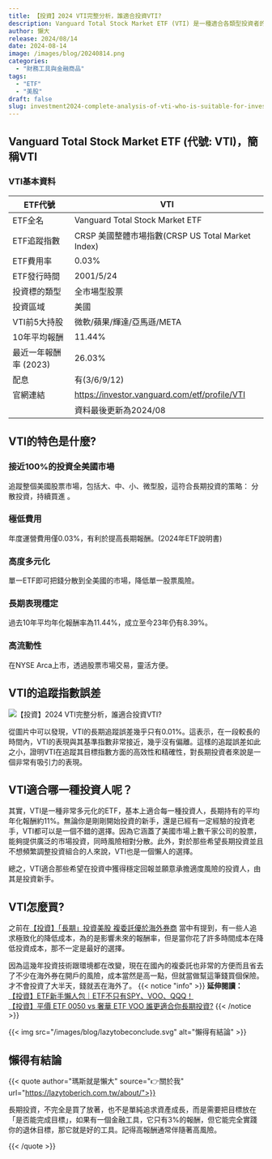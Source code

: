 ```yaml
---
title: 【投資】2024 VTI完整分析，誰適合投資VTI?
description: Vanguard Total Stock Market ETF (VTI) 是一種適合各類型投資者的多元化ETF，追蹤美國整體市場，年費僅0.03%。過去10年平均年化報酬率為11.44%，並具高流動性和穩定表現。適合希望獲得穩定回報並承擔適度風險的投資者，尤其是新手。
author: 懶大
release: 2024/08/14
date: 2024-08-14
image: /images/blog/20240814.png
categories:
  - "財務工具與金融商品"
tags:
  - "ETF"
  - "美股"
draft: false
slug: investment2024-complete-analysis-of-vti-who-is-suitable-for-investing-in-vti
---
```


## Vanguard Total Stock Market ETF (代號: VTI)，簡稱VTI

### VTI基本資料

| ETF代號               | VTI                                               |
| --------------------- | ------------------------------------------------- |
| ETF全名               | Vanguard Total Stock Market ETF                   |
| ETF追蹤指數           | CRSP 美國整體市場指數(CRSP US Total Market Index) |
| ETF費用率             | 0.03%                                             |
| ETF發行時間           | 2001/5/24                                         |
| 投資標的類型          | 全市場型股票                                      |
| 投資區域              | 美國                                              |
| VTI前5大持股          | 微軟/蘋果/輝達/亞馬遜/META                        |
| 10年平均報酬          | 11.44%                                            |
| 最近一年報酬率 (2023) | 26.03%                                            |
| 配息                  | 有(3/6/9/12)                                      |
| 官網連結              | https://investor.vanguard.com/etf/profile/VTI     |
|                       | 資料最後更新為2024/08                             |

## VTI的特色是什麼?

### 接近100%的投資全美國市場

追蹤整個美國股票市場，包括大、中、小、微型股，這符合長期投資的策略：
分散投資，持續買進
。

### 極低費用

年度運營費用僅0.03%，有利於提高長期報酬。(2024年ETF說明書)

### 高度多元化

單一ETF即可把錢分散到全美國的市場，降低單一股票風險。

### 長期表現穩定

過去10年平均年化報酬率為11.44%，成立至今23年仍有8.39%。

### 高流動性

在NYSE Arca上市，透過股票市場交易，靈活方便。

## VTI的追蹤指數誤差

![【投資】2024 VTI完整分析，誰適合投資VTI?](/images/blog/20240814_1.png)

從圖片中可以發現，VTI的長期追蹤誤差幾乎只有0.01%。這表示，在一段較長的時間內，VTI的表現與其基準指數非常接近，幾乎沒有偏離。這樣的追蹤誤差如此之小，證明VTI在追蹤其目標指數方面的高效性和精確性，對長期投資者來說是一個非常有吸引力的表現。

## VTI適合哪一種投資人呢？

其實，VTI是一種非常多元化的ETF，基本上適合每一種投資人，長期持有的平均年化報酬約11%。無論你是剛剛開始投資的新手，還是已經有一定經驗的投資老手，VTI都可以是一個不錯的選擇。因為它涵蓋了美國市場上數千家公司的股票，能夠提供廣泛的市場投資，同時風險相對分散。此外，對於那些希望長期投資並且不想頻繁調整投資組合的人來說，VTI也是一個懶人的選擇。

總之，VTI適合那些希望在投資中獲得穩定回報並願意承擔適度風險的投資人，由其是投資新手。

## VTI怎麼買?

之前在[【投資】「長期」投資美股 複委託優於海外券商](https://lazytoberich.com.tw/blog/investment-long-term-investing-in-us-stocks-is-better-with-multiple-delegations-than-overseas-brokerages/) 當中有提到，有一些人追求極致化的降低成本，為的是影響未來的報酬率，但是當你花了許多時間成本在降低投資成本，那不一定是最好的選擇。

因為這幾年投資技術跟環境都在改變，現在在國內的複委託也非常的方便而且省去了不少在海外券在開戶的風險，成本當然是高一點，但就當做幫這筆錢買個保險。才不會投資了大半天，錢就丟在海外了。
{{< notice "info" >}}
**延伸閱讀：**<BR>
[【投資】ETF新手懶人包｜ETF不只有SPY、VOO、QQQ！](https://lazytoberich.com.tw/blog/investment-etf-beginner-s-guide-etfs-are-not-limited-to-spy-voo-qqq/)<BR>
[【投資】平價 ETF 0050 vs 奢華 ETF VOO 誰更適合你長期投資?](https://lazytoberich.com.tw/blog/investing-affordable-vs-luxury-etf-comparison/)
{{< /notice >}}

{{< img src="/images/blog/lazytobeconclude.svg" alt="懶得有結論" >}}

## 懶得有結論

{{< quote author="瑪斯就是懶大" source="👉關於我" url="https://lazytoberich.com.tw/about/">}}

長期投資，不完全是買了放著，也不是單純追求資產成長，而是需要把目標放在「是否能完成目標」，如果有一個金融工具，它只有3%的報酬，但它能完全實踐你的退休目標，那它就是好的工具。記得高報酬通常伴隨著高風險。

{{< /quote >}}
